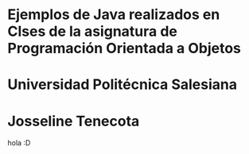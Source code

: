 # Ejemplos de Java realizados en Clses de la asignatura de Programación Orientada a Objetos
# Universidad Politécnica Salesiana
# Josseline Tenecota
hola :D
